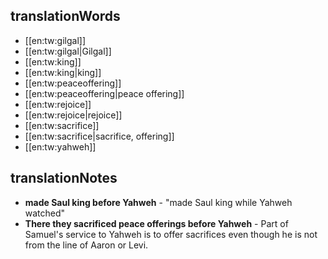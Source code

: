 ## translationWords

* [[en:tw:gilgal]]
* [[en:tw:gilgal|Gilgal]]
* [[en:tw:king]]
* [[en:tw:king|king]]
* [[en:tw:peaceoffering]]
* [[en:tw:peaceoffering|peace offering]]
* [[en:tw:rejoice]]
* [[en:tw:rejoice|rejoice]]
* [[en:tw:sacrifice]]
* [[en:tw:sacrifice|sacrifice, offering]]
* [[en:tw:yahweh]]

## translationNotes

* **made Saul king before Yahweh** - "made Saul king while Yahweh watched"
* **There they sacrificed peace offerings before Yahweh** - Part of Samuel's service to Yahweh is to offer sacrifices even though he is not from the line of Aaron or Levi.
